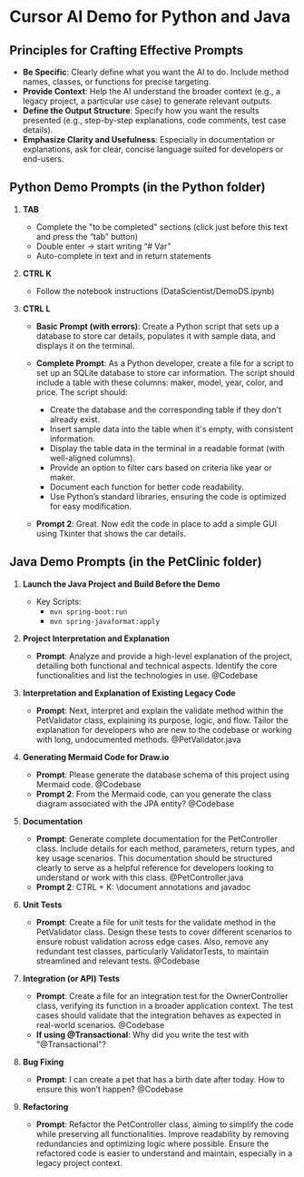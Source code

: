 # Cursor AI Demo for Python and Java

## Principles for Crafting Effective Prompts

- **Be Specific**: Clearly define what you want the AI to do. Include method names, classes, or functions for precise targeting.
- **Provide Context**: Help the AI understand the broader context (e.g., a legacy project, a particular use case) to generate relevant outputs.
- **Define the Output Structure**: Specify how you want the results presented (e.g., step-by-step explanations, code comments, test case details).
- **Emphasize Clarity and Usefulness**: Especially in documentation or explanations, ask for clear, concise language suited for developers or end-users.

## Python Demo Prompts (in the Python folder)

1. **TAB**
   - Complete the "to be completed" sections (click just before this text and press the “tab” button)
   - Double enter -> start writing “# Var”
   - Auto-complete in text and in return statements

2. **CTRL K**
   - Follow the notebook instructions (DataScientist/DemoDS.ipynb)

3. **CTRL L**
   - **Basic Prompt (with errors)**: Create a Python script that sets up a database to store car details, populates it with sample data, and displays it on the terminal.
   - **Complete Prompt**: As a Python developer, create a file for a script to set up an SQLite database to store car information. The script should include a table with these columns: maker, model, year, color, and price. The script should:
     - Create the database and the corresponding table if they don't already exist.
     - Insert sample data into the table when it's empty, with consistent information.
     - Display the table data in the terminal in a readable format (with well-aligned columns).
     - Provide an option to filter cars based on criteria like year or maker.
     - Document each function for better code readability.
     - Use Python’s standard libraries, ensuring the code is optimized for easy modification.

   - **Prompt 2**: Great. Now edit the code in place to add a simple GUI using Tkinter that shows the car details.

## Java Demo Prompts (in the PetClinic folder)

1. **Launch the Java Project and Build Before the Demo**
   - Key Scripts:
     - `mvn spring-boot:run`
     - `mvn spring-javaformat:apply`

2. **Project Interpretation and Explanation**
   - **Prompt**: Analyze and provide a high-level explanation of the project, detailing both functional and technical aspects. Identify the core functionalities and list the technologies in use. @Codebase

3. **Interpretation and Explanation of Existing Legacy Code**
   - **Prompt**: Next, interpret and explain the validate method within the PetValidator class, explaining its purpose, logic, and flow. Tailor the explanation for developers who are new to the codebase or working with long, undocumented methods. @PetValidator.java

4. **Generating Mermaid Code for Draw.io**
   - **Prompt**: Please generate the database schema of this project using Mermaid code. @Codebase
   - **Prompt 2**: From the Mermaid code, can you generate the class diagram associated with the JPA entity? @Codebase

5. **Documentation**
   - **Prompt**: Generate complete documentation for the PetController class. Include details for each method, parameters, return types, and key usage scenarios. This documentation should be structured clearly to serve as a helpful reference for developers looking to understand or work with this class. @PetController.java
   - **Prompt 2**: CTRL + K: \document annotations and javadoc

6. **Unit Tests**
   - **Prompt**: Create a file for unit tests for the validate method in the PetValidator class. Design these tests to cover different scenarios to ensure robust validation across edge cases. Also, remove any redundant test classes, particularly ValidatorTests, to maintain streamlined and relevant tests. @Codebase

7. **Integration (or API) Tests**
   - **Prompt**: Create a file for an integration test for the OwnerController class, verifying its function in a broader application context. The test cases should validate that the integration behaves as expected in real-world scenarios. @Codebase
   - **If using @Transactional**: Why did you write the test with "@Transactional"?

8. **Bug Fixing**
   - **Prompt**: I can create a pet that has a birth date after today. How to ensure this won’t happen? @Codebase

9. **Refactoring**
   - **Prompt**: Refactor the PetController class, aiming to simplify the code while preserving all functionalities. Improve readability by removing redundancies and optimizing logic where possible. Ensure the refactored code is easier to understand and maintain, especially in a legacy project context. 